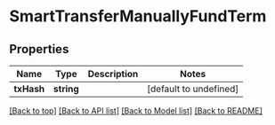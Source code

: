 # SmartTransferManuallyFundTerm

## Properties

|Name | Type | Description | Notes|
|------------ | ------------- | ------------- | -------------|
|**txHash** | **string** |  | [default to undefined]|




[[Back to top]](#) [[Back to API list]](../../README.md#documentation-for-api-endpoints) [[Back to Model list]](../../README.md#documentation-for-models) [[Back to README]](../../README.md)
